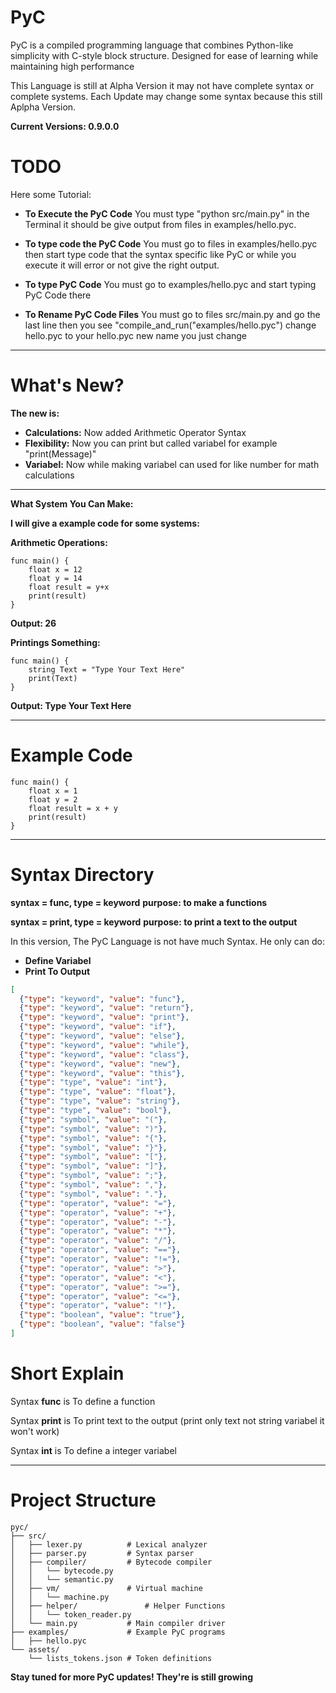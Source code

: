 # PyC
PyC is a compiled programming language that combines Python-like simplicity with C-style block structure. Designed for ease of learning while maintaining high performance

This Language is still at Alpha Version it may not have complete syntax or complete systems.
Each Update may change some syntax because this still Aplpha Version.

**Current Versions: 0.9.0.0**

# TODO

Here some Tutorial:

- **To Execute the PyC Code** You must type "python src/main.py" in the Terminal it should be give output from files in examples/hello.pyc.

- **To type code the PyC Code** You must go to files in examples/hello.pyc then start type code that the syntax specific like PyC or while you execute it will error or not give the right output.

- **To type PyC Code** You must go to examples/hello.pyc and start typing PyC Code there

- **To Rename PyC Code Files** You must go to files src/main.py and go the last line then you see "compile_and_run("examples/hello.pyc") change hello.pyc to your hello.pyc new name you just change

---

# What's New?

**The new is:**

- **Calculations:** Now added Arithmetic Operator Syntax
- **Flexibility:** Now you can print but called variabel for example "print(Message)"
- **Variabel:** Now while making variabel can used for like number for math calculations

---

**What System You Can Make:**

**I will give a example code for some systems:**

**Arithmetic Operations:**
```pyc
func main() {
    float x = 12
    float y = 14
    float result = y+x
    print(result)
}
```
**Output: 26**

**Printings Something:**
```pyc
func main() {
    string Text = "Type Your Text Here"
    print(Text)
}
```
**Output: Type Your Text Here**

---

# Example Code

```pyc
func main() {
    float x = 1
    float y = 2
    float result = x + y
    print(result)
}
```

---

# Syntax Directory

**syntax = func, type = keyword**
**purpose: to make a functions**

**syntax = print, type = keyword**
**purpose: to print a text to the output**

In this version, The PyC Language is not have much Syntax.
He only can do:
- **Define Variabel**
- **Print To Output**

```json
[
  {"type": "keyword", "value": "func"},
  {"type": "keyword", "value": "return"},
  {"type": "keyword", "value": "print"},
  {"type": "keyword", "value": "if"},
  {"type": "keyword", "value": "else"},
  {"type": "keyword", "value": "while"},
  {"type": "keyword", "value": "class"},
  {"type": "keyword", "value": "new"},
  {"type": "keyword", "value": "this"},
  {"type": "type", "value": "int"},
  {"type": "type", "value": "float"},
  {"type": "type", "value": "string"},
  {"type": "type", "value": "bool"},
  {"type": "symbol", "value": "("},
  {"type": "symbol", "value": ")"},
  {"type": "symbol", "value": "{"},
  {"type": "symbol", "value": "}"},
  {"type": "symbol", "value": "["},
  {"type": "symbol", "value": "]"},
  {"type": "symbol", "value": ";"},
  {"type": "symbol", "value": ","},
  {"type": "symbol", "value": "."},
  {"type": "operator", "value": "="},
  {"type": "operator", "value": "+"},
  {"type": "operator", "value": "-"},
  {"type": "operator", "value": "*"},
  {"type": "operator", "value": "/"},
  {"type": "operator", "value": "=="},
  {"type": "operator", "value": "!="},
  {"type": "operator", "value": ">"},
  {"type": "operator", "value": "<"},
  {"type": "operator", "value": ">="},
  {"type": "operator", "value": "<="},
  {"type": "operator", "value": "!"},
  {"type": "boolean", "value": "true"},
  {"type": "boolean", "value": "false"}
]
```

# Short Explain

Syntax **func** is To define a function

Syntax **print** is To print text to the output (print only text not string variabel it won't work)

Syntax **int** is To define a integer variabel

---

# Project Structure

```text
pyc/
├── src/
│   ├── lexer.py          # Lexical analyzer
│   ├── parser.py         # Syntax parser
│   ├── compiler/         # Bytecode compiler
│   │   └── bytecode.py
│   │   └── semantic.py
│   ├── vm/               # Virtual machine
│   │   └── machine.py
│   ├── helper/               # Helper Functions
│   │   └── token_reader.py
│   └── main.py           # Main compiler driver
├── examples/             # Example PyC programs
│   ├── hello.pyc
└── assets/
    └── lists_tokens.json # Token definitions
```

**Stay tuned for more PyC updates! They're is still growing**
